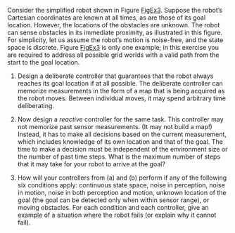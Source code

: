 

Consider the simplified robot shown in
Figure <a class="insideExercisesFigRef" id="insideexercisesfigref" href="#FigEx3">FigEx3</a>. Suppose the robot’s Cartesian
coordinates are known at all times, as are those of its goal location.
However, the locations of the obstacles are unknown. The robot can sense
obstacles in its immediate proximity, as illustrated in this figure. For
simplicity, let us assume the robot’s motion is noise-free, and the
state space is discrete. Figure <a class="insideExercisesFigRef" id="insideexercisesfigref" href="#FigEx3">FigEx3</a> is only one
example; in this exercise you are required to address all possible grid
worlds with a valid path from the start to the goal location.<br>

1.  Design a deliberate controller that guarantees that the robot always
    reaches its goal location if at all possible. The deliberate
    controller can memorize measurements in the form of a map that is
    being acquired as the robot moves. Between individual moves, it may
    spend arbitrary time deliberating.<br>

2.  Now design a <i>reactive</i> controller for the same task.
    This controller may not memorize past sensor measurements. (It may
    not build a map!) Instead, it has to make all decisions based on the
    current measurement, which includes knowledge of its own location
    and that of the goal. The time to make a decision must be
    independent of the environment size or the number of past
    time steps. What is the maximum number of steps that it may take for
    your robot to arrive at the goal?<br>

3.  How will your controllers from (a) and (b) perform if any of the
    following six conditions apply: continuous state space, noise in
    perception, noise in motion, noise in both perception and motion,
    unknown location of the goal (the goal can be detected only when
    within sensor range), or moving obstacles. For each condition and
    each controller, give an example of a situation where the robot
    fails (or explain why it cannot fail).<br>
